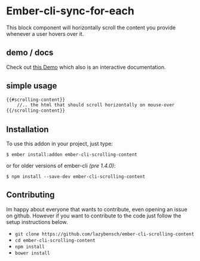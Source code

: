 # Ember-cli-sync-for-each

This block component will horizontally scroll the content you provide whenever a user hovers over it.

## demo / docs

Check out [this Demo](http://lazybensch.github.io/ember-cli-scrolling-content) which also is an interactive documentation.

## simple usage

```html
{{#scrolling-content}}
    //.. the html that should scroll horizontally on mouse-over
{{/scrolling-content}}
```

## Installation

To use this addon in your project, just type:
```
$ ember install:addon ember-cli-scrolling-content
```
or for older versions of ember-cli *(pre 1.4.0)*:
```
$ npm install --save-dev ember-cli-scrolling-content
```

## Contributing

Im happy about everyone that wants to contribute, even opening an issue on github. However if you want to contribute to the code just follow the setup instructions below.

* `git clone https://github.com/lazybensch/ember-cli-scrolling-content`
* `cd ember-cli-scrolling-content`
* `npm install`
* `bower install`
